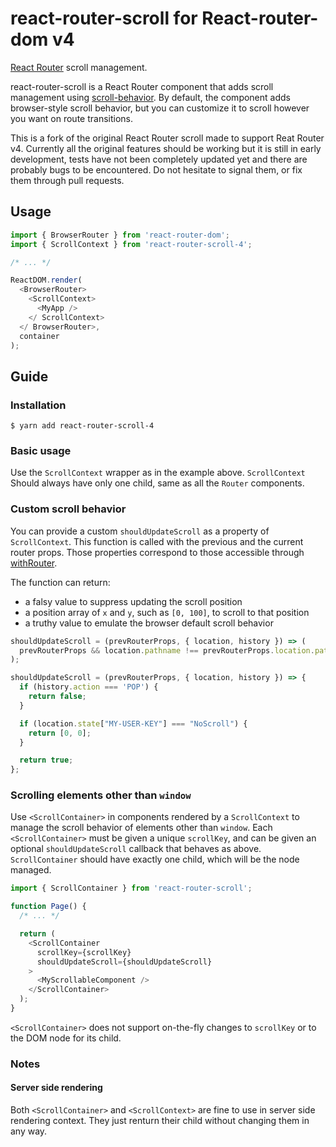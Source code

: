# react-router-scroll for React-router-dom v4

[React Router](https://github.com/reactjs/react-router) scroll management.

react-router-scroll is a React Router component that adds scroll management using [scroll-behavior](https://github.com/taion/scroll-behavior). By default, the component adds browser-style scroll behavior, but you can customize it to scroll however you want on route transitions.

This is a fork of the original React Router scroll made to support Reat Router v4. Currently all the original features should be working but it is still in early development, tests have not been completely updated yet and there are probably bugs to be encountered. Do not hesitate to signal them, or fix them through pull requests.

## Usage

```js
import { BrowserRouter } from 'react-router-dom';
import { ScrollContext } from 'react-router-scroll-4';

/* ... */

ReactDOM.render(
  <BrowserRouter>
    <ScrollContext>
      <MyApp />
    </ ScrollContext>
  </ BrowserRouter>,
  container
);
```

## Guide

### Installation

```shell
$ yarn add react-router-scroll-4
```

### Basic usage

Use the `ScrollContext` wrapper as in the example above. `ScrollContext` Should always have only one child, same as all the `Router` components.

### Custom scroll behavior

You can provide a custom `shouldUpdateScroll` as a property of `ScrollContext`. This function is called with the previous and the current router props. Those properties correspond to those accessible through [withRouter](https://reacttraining.com/react-router/web/api/withRouter).

The function can return:

- a falsy value to suppress updating the scroll position
- a position array of `x` and `y`, such as `[0, 100]`, to scroll to that position
- a truthy value to emulate the browser default scroll behavior

```js
shouldUpdateScroll = (prevRouterProps, { location, history }) => (
  prevRouterProps && location.pathname !== prevRouterProps.location.pathname
);

shouldUpdateScroll = (prevRouterProps, { location, history }) => {
  if (history.action === 'POP') {
    return false;
  }

  if (location.state["MY-USER-KEY"] === "NoScroll") {
    return [0, 0];
  }

  return true;
};
```

### Scrolling elements other than `window`

Use `<ScrollContainer>` in components rendered by a `ScrollContext` to manage the scroll behavior of elements other than `window`. Each `<ScrollContainer>` must be given a unique `scrollKey`, and can be given an optional `shouldUpdateScroll` callback that behaves as above. `ScrollContainer` should have exactly one child, which will be the node managed.

```js
import { ScrollContainer } from 'react-router-scroll';

function Page() {
  /* ... */

  return (
    <ScrollContainer
      scrollKey={scrollKey}
      shouldUpdateScroll={shouldUpdateScroll}
    >
      <MyScrollableComponent />
    </ScrollContainer>
  );
}
```

`<ScrollContainer>` does not support on-the-fly changes to `scrollKey` or to the DOM node for its child.

### Notes

#### Server side rendering

Both `<ScrollContainer>`  and `<ScrollContext>` are fine to use in server side rendering context. They just renturn their child without changing them in any way.
